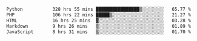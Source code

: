 <!--START_SECTION:waka-->

```txt
Python           328 hrs 55 mins ████████████████▒░░░░░░░░   65.77 %
PHP              106 hrs 22 mins █████▒░░░░░░░░░░░░░░░░░░░   21.27 %
HTML             16 hrs 25 mins  ▓░░░░░░░░░░░░░░░░░░░░░░░░   03.28 %
Markdown         9 hrs 26 mins   ▒░░░░░░░░░░░░░░░░░░░░░░░░   01.89 %
JavaScript       8 hrs 31 mins   ▒░░░░░░░░░░░░░░░░░░░░░░░░   01.70 %
```

<!--END_SECTION:waka-->
